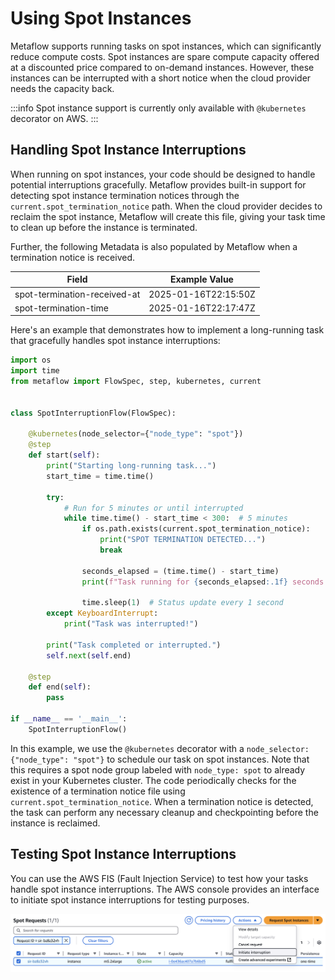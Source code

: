 

# Using Spot Instances

Metaflow supports running tasks on spot instances, which can significantly reduce compute costs. Spot instances are spare compute capacity offered at a discounted price compared to on-demand instances. However, these instances can be interrupted with a short notice when the cloud provider needs the capacity back.

:::info
Spot instance support is currently only available with `@kubernetes` decorator on AWS.
:::

## Handling Spot Instance Interruptions

When running on spot instances, your code should be designed to handle potential interruptions gracefully. Metaflow provides built-in support for detecting spot instance termination notices through the `current.spot_termination_notice` path. When the cloud provider decides to reclaim the spot instance, Metaflow will create this file, giving your task time to clean up before the instance is terminated.

Further, the following Metadata is also populated by Metaflow when a termination notice is received.

| Field | Example Value |
|----------|---------|
| spot-termination-received-at | 2025-01-16T22:15:50Z |
| spot-termination-time | 2025-01-16T22:17:47Z |

Here's an example that demonstrates how to implement a long-running task that gracefully handles spot instance interruptions:

```python
import os
import time
from metaflow import FlowSpec, step, kubernetes, current


class SpotInterruptionFlow(FlowSpec):

    @kubernetes(node_selector={"node_type": "spot"})
    @step
    def start(self):
        print("Starting long-running task...")
        start_time = time.time()

        try:
            # Run for 5 minutes or until interrupted
            while time.time() - start_time < 300:  # 5 minutes
                if os.path.exists(current.spot_termination_notice):
                    print("SPOT TERMINATION DETECTED...")
                    break

                seconds_elapsed = (time.time() - start_time)
                print(f"Task running for {seconds_elapsed:.1f} seconds...")

                time.sleep(1)  # Status update every 1 second
        except KeyboardInterrupt:
            print("Task was interrupted!")

        print("Task completed or interrupted.")
        self.next(self.end)

    @step
    def end(self):
        pass

if __name__ == '__main__':
    SpotInterruptionFlow()
```

In this example, we use the `@kubernetes` decorator with a `node_selector: {"node_type": "spot"}` to schedule our task on spot instances. Note that this requires a spot node group labeled with `node_type: spot` to already exist in your Kubernetes cluster. The code periodically checks for the existence of a termination notice file using `current.spot_termination_notice`. When a termination notice is detected, the task can perform any necessary cleanup and checkpointing before the instance is reclaimed.

## Testing Spot Instance Interruptions

You can use the AWS FIS (Fault Injection Service) to test how your tasks handle spot instance interruptions. The AWS console provides an interface to initiate spot instance interruptions for testing purposes.

![](/assets/aws-spot-interruption.png)
